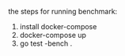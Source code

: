 the steps for running benchmark:

1. install docker-compose
2. docker-compose up 
3. go test -bench .



